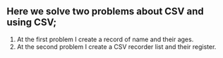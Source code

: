 ## Here we solve two problems about CSV and using CSV;

1. At the first problem I create a record of name and their ages.
2. At the second problem I create a CSV recorder list and their register.

